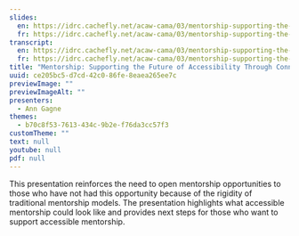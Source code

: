```yaml
---
slides:
  en: https://idrc.cachefly.net/acaw-cama/03/mentorship-supporting-the-future-of-accessibility-through-connection-slides-en.pptx
  fr: https://idrc.cachefly.net/acaw-cama/03/mentorship-supporting-the-future-of-accessibility-through-connection-slides-fr.pptx
transcript:
  en: https://idrc.cachefly.net/acaw-cama/03/mentorship-supporting-the-future-of-accessibility-through-connection-transcript-en.docx
  fr: https://idrc.cachefly.net/acaw-cama/03/mentorship-supporting-the-future-of-accessibility-through-connection-transcript-fr.docx
title: "Mentorship: Supporting the Future of Accessibility Through Connection"
uuid: ce205bc5-d7cd-42c0-86fe-8eaea265ee7c
previewImage: ""
previewImageAlt: ""
presenters:
  - Ann Gagne
themes:
  - b70c8f53-7613-434c-9b2e-f76da3cc57f3
customTheme: ""
text: null
youtube: null
pdf: null
---
```

This presentation reinforces the need to open mentorship opportunities to those who have not had this opportunity because of the rigidity of traditional mentorship models. The presentation highlights what accessible mentorship could look like and provides next steps for those who want to support accessible mentorship.
